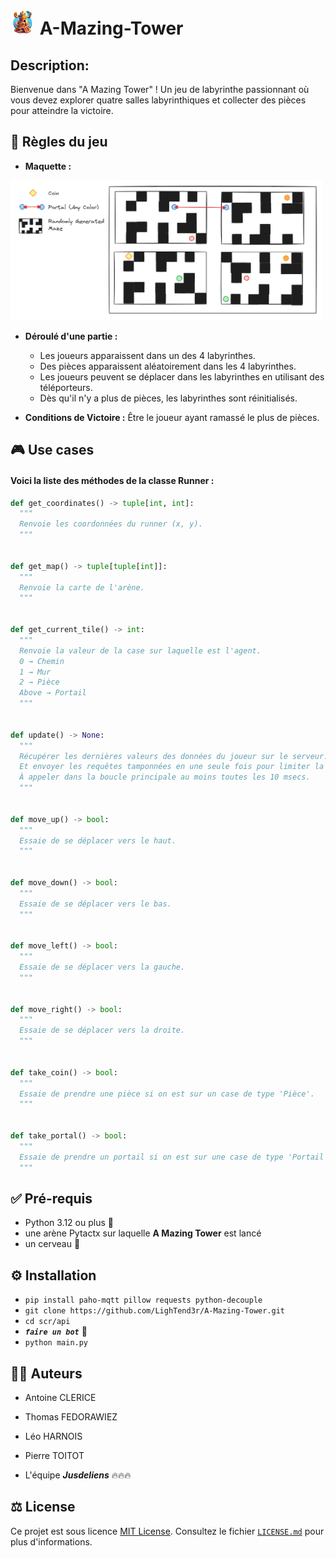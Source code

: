 # <img src="../../doc/A-Mazing-Tower-Logo.jpg" alt="logo" style="width: 40px"/> A-Mazing-Tower

## Description:

Bienvenue dans "A Mazing Tower" ! Un jeu de labyrinthe passionnant où vous devez explorer quatre salles labyrinthiques
et collecter des pièces pour atteindre la victoire.

## 🎲 Règles du jeu

- **Maquette :**

<img src="../../doc/Maquette.png" alt="Maquette du jeu" style="width: 500px"/>

- **Déroulé d'une partie :**
    - Les joueurs apparaissent dans un des 4 labyrinthes.
    - Des pièces apparaissent aléatoirement dans les 4 labyrinthes.
    - Les joueurs peuvent se déplacer dans les labyrinthes en utilisant des téléporteurs.
    - Dès qu'il n'y a plus de pièces, les labyrinthes sont réinitialisés.

- **Conditions de Victoire :** Être le joueur ayant ramassé le plus de pièces.

## 🎮 Use cases

#### Voici la liste des méthodes de la classe Runner :

```python
def get_coordinates() -> tuple[int, int]:
  """
  Renvoie les coordonnées du runner (x, y).
  """


def get_map() -> tuple[tuple[int]]:
  """
  Renvoie la carte de l'arène.
  """


def get_current_tile() -> int:
  """
  Renvoie la valeur de la case sur laquelle est l'agent.
  0 → Chemin
  1 → Mur
  2 → Pièce
  Above → Portail
  """


def update() -> None:
  """
  Récupérer les dernières valeurs des données du joueur sur le serveur.
  Et envoyer les requêtes tamponnées en une seule fois pour limiter la bande passante.
  À appeler dans la boucle principale au moins toutes les 10 msecs.
  """


def move_up() -> bool:
  """
  Essaie de se déplacer vers le haut.
  """


def move_down() -> bool:
  """
  Essaie de se déplacer vers le bas.
  """


def move_left() -> bool:
  """
  Essaie de se déplacer vers la gauche.
  """


def move_right() -> bool:
  """
  Essaie de se déplacer vers la droite.
  """


def take_coin() -> bool:
  """
  Essaie de prendre une pièce si on est sur un case de type 'Pièce'.
  """


def take_portal() -> bool:
  """
  Essaie de prendre un portail si on est sur une case de type 'Portail'.
  """
```

## ✅ Pré-requis

- Python 3.12 ou plus 🐍
- une arène Pytactx sur laquelle **A Mazing Tower** est lancé
- un cerveau 🧠

## ⚙️ Installation

- `pip install paho-mqtt pillow requests python-decouple`
- `git clone https://github.com/LighTend3r/A-Mazing-Tower.git`
- `cd scr/api`
- ***`faire un bot`*** 🤖
- `python main.py`

## 🧑‍💻 Auteurs

- Antoine CLERICE
- Thomas FEDORAWIEZ
- Léo HARNOIS
- Pierre TOITOT

- L'équipe ***Jusdeliens*** 🔥🔥🔥

## ⚖️ License

Ce projet est sous licence [MIT License](https://opensource.org/license/mit/). Consultez le
fichier [`LICENSE.md`](../../LICENSE.md) pour plus d'informations.
